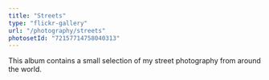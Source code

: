 ```yaml
---
title: "Streets"
type: "flickr-gallery"
url: "/photography/streets"
photosetId: "72157714758040313"
---
```


This album contains a small selection of my street photography from around the world.
